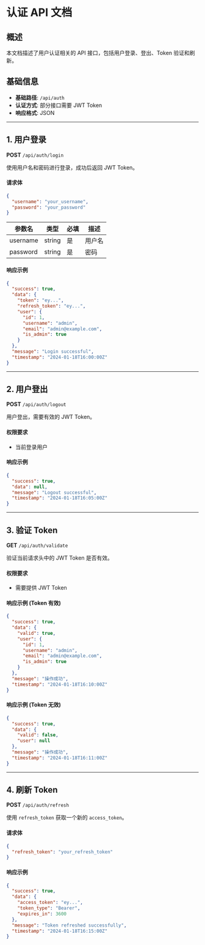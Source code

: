 # 认证 API 文档

## 概述

本文档描述了用户认证相关的 API 接口，包括用户登录、登出、Token 验证和刷新。

## 基础信息

- **基础路径**: `/api/auth`
- **认证方式**: 部分接口需要 JWT Token
- **响应格式**: JSON

---

## 1. 用户登录

**POST** `/api/auth/login`

使用用户名和密码进行登录，成功后返回 JWT Token。

#### 请求体

```json
{
  "username": "your_username",
  "password": "your_password"
}
```

| 参数名 | 类型 | 必填 | 描述 |
|---|---|---|---|
| username | string | 是 | 用户名 |
| password | string | 是 | 密码 |

#### 响应示例

```json
{
  "success": true,
  "data": {
    "token": "ey...",
    "refresh_token": "ey...",
    "user": {
      "id": 1,
      "username": "admin",
      "email": "admin@example.com",
      "is_admin": true
    }
  },
  "message": "Login successful",
  "timestamp": "2024-01-18T16:00:00Z"
}
```

---

## 2. 用户登出

**POST** `/api/auth/logout`

用户登出，需要有效的 JWT Token。

#### 权限要求
- 当前登录用户

#### 响应示例

```json
{
  "success": true,
  "data": null,
  "message": "Logout successful",
  "timestamp": "2024-01-18T16:05:00Z"
}
```

---

## 3. 验证 Token

**GET** `/api/auth/validate`

验证当前请求头中的 JWT Token 是否有效。

#### 权限要求
- 需要提供 JWT Token

#### 响应示例 (Token 有效)

```json
{
  "success": true,
  "data": {
    "valid": true,
    "user": {
      "id": 1,
      "username": "admin",
      "email": "admin@example.com",
      "is_admin": true
    }
  },
  "message": "操作成功",
  "timestamp": "2024-01-18T16:10:00Z"
}
```

#### 响应示例 (Token 无效)

```json
{
  "success": true,
  "data": {
    "valid": false,
    "user": null
  },
  "message": "操作成功",
  "timestamp": "2024-01-18T16:11:00Z"
}
```

---

## 4. 刷新 Token

**POST** `/api/auth/refresh`

使用 `refresh_token` 获取一个新的 `access_token`。

#### 请求体

```json
{
  "refresh_token": "your_refresh_token"
}
```

#### 响应示例

```json
{
  "success": true,
  "data": {
    "access_token": "ey...",
    "token_type": "Bearer",
    "expires_in": 3600
  },
  "message": "Token refreshed successfully",
  "timestamp": "2024-01-18T16:15:00Z"
}
```
